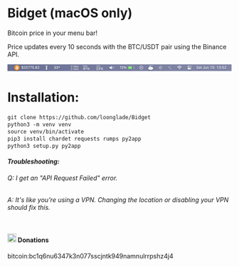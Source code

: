 # Bidget (macOS only)

Bitcoin price in your menu bar!

Price updates every 10 seconds with the BTC/USDT pair using the Binance API.

<img src="https://github.com/loonglade/Bidget/blob/main/assets/screenshot1.png?raw=true">

# Installation:
    git clone https://github.com/loonglade/Bidget
    python3 -m venv venv
    source venv/bin/activate
    pip3 install chardet requests rumps py2app
    python3 setup.py py2app
    
#### <i>Troubleshooting:
###### Q: I get an "API Request Failed" error.
###### A: It's like you're using a VPN. Changing the location or disabling your VPN should fix this.</i><br></br>
#### <img src="https://www.file-extensions.org/imgs/app-icon/128/10409/bitcoin-core-icon.png" width="20" height="20"> Donations </img>
bitcoin:bc1q6nu6347k3n077sscjntk949namnulrrpshz4j4

